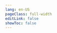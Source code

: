 ```yaml
---
lang: en-US
pageClass: full-width
editLink: false
showToc: false
---
```


<!-- TODO replace with sdk-scheme-adapter api -->
<ClientOnly><ApiDocWrapper src="https://raw.githubusercontent.com/mojaloop/central-ledger/master/src/api/interface/swagger.json"></ApiDocWrapper></ClientOnly>
